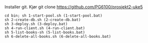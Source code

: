 Installer git. Kjør git clone https://github.com/PG6100/prosjekt2-uke5

    cd bin; sh 1-start-pool.sh (1-start-pool.bat)
    sh 2-create-db.sh (2-create-db.bat)
    sh 3-deploy.sh (3-deploy.bat)
    sh 4-run-client.sh (4-run-client.bat)
    sh 5-list-books-sh (5-list-books.bat)
    sh 6-delete-all-books.sh (6-delete-all-books.bat)